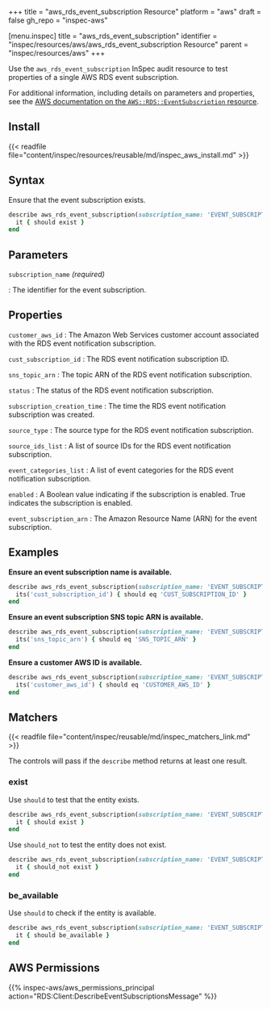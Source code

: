 +++
title = "aws_rds_event_subscription Resource"
platform = "aws"
draft = false
gh_repo = "inspec-aws"

[menu.inspec]
title = "aws_rds_event_subscription"
identifier = "inspec/resources/aws/aws_rds_event_subscription Resource"
parent = "inspec/resources/aws"
+++

Use the `aws_rds_event_subscription` InSpec audit resource to test properties of a single AWS RDS event subscription.

For additional information, including details on parameters and properties, see the [AWS documentation on the `AWS::RDS::EventSubscription` resource](https://docs.aws.amazon.com/AWSCloudFormation/latest/UserGuide/aws-resource-rds-eventsubscription.html).

## Install

{{< readfile file="content/inspec/resources/reusable/md/inspec_aws_install.md" >}}

## Syntax

Ensure that the event subscription exists.

```ruby
describe aws_rds_event_subscription(subscription_name: 'EVENT_SUBSCRIPTION_NAME') do
  it { should exist }
end
```

## Parameters

`subscription_name` _(required)_

: The identifier for the event subscription.

## Properties

`customer_aws_id`
: The Amazon Web Services customer account associated with the RDS event notification subscription.

`cust_subscription_id`
: The RDS event notification subscription ID.

`sns_topic_arn`
: The topic ARN of the RDS event notification subscription.

`status`
: The status of the RDS event notification subscription.

`subscription_creation_time`
: The time the RDS event notification subscription was created.

`source_type`
: The source type for the RDS event notification subscription.

`source_ids_list`
: A list of source IDs for the RDS event notification subscription.

`event_categories_list`
: A list of event categories for the RDS event notification subscription.

`enabled`
: A Boolean value indicating if the subscription is enabled. True indicates the subscription is enabled.

`event_subscription_arn`
: The Amazon Resource Name (ARN) for the event subscription.

## Examples

**Ensure an event subscription name is available.**

```ruby
describe aws_rds_event_subscription(subscription_name: 'EVENT_SUBSCRIPTION_NAME') do
  its('cust_subscription_id') { should eq 'CUST_SUBSCRIPTION_ID' }
end
```

**Ensure an event subscription SNS topic ARN is available.**

```ruby
describe aws_rds_event_subscription(subscription_name: 'EVENT_SUBSCRIPTION_NAME') do
  its('sns_topic_arn') { should eq 'SNS_TOPIC_ARN' }
end
```

**Ensure a customer AWS ID is available.**

```ruby
describe aws_rds_event_subscription(subscription_name: 'EVENT_SUBSCRIPTION_NAME') do
  its('customer_aws_id') { should eq 'CUSTOMER_AWS_ID' }
end
```

## Matchers

{{< readfile file="content/inspec/reusable/md/inspec_matchers_link.md" >}}

The controls will pass if the `describe` method returns at least one result.

### exist

Use `should` to test that the entity exists.

```ruby
describe aws_rds_event_subscription(subscription_name: 'EVENT_SUBSCRIPTION_NAME') do
  it { should exist }
end
```

Use `should_not` to test the entity does not exist.

```ruby
describe aws_rds_event_subscription(subscription_name: 'EVENT_SUBSCRIPTION_NAME') do
  it { should_not exist }
end
```

### be_available

Use `should` to check if the entity is available.

```ruby
describe aws_rds_event_subscription(subscription_name: 'EVENT_SUBSCRIPTION_NAME') do
  it { should be_available }
end
```

## AWS Permissions

{{% inspec-aws/aws_permissions_principal action="RDS:Client:DescribeEventSubscriptionsMessage" %}}
